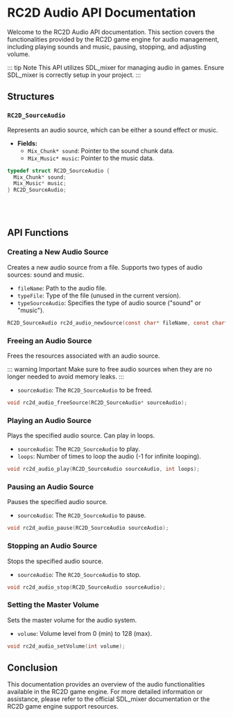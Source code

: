 
# RC2D Audio API Documentation

Welcome to the RC2D Audio API documentation. This section covers the functionalities provided by the RC2D game engine for audio management, including playing sounds and music, pausing, stopping, and adjusting volume.

::: tip Note
This API utilizes SDL_mixer for managing audio in games. Ensure SDL_mixer is correctly setup in your project.
:::

## Structures

### `RC2D_SourceAudio`

Represents an audio source, which can be either a sound effect or music.

- **Fields:**
  - `Mix_Chunk* sound`: Pointer to the sound chunk data.
  - `Mix_Music* music`: Pointer to the music data.

```c
typedef struct RC2D_SourceAudio {
  Mix_Chunk* sound;
  Mix_Music* music;
} RC2D_SourceAudio;
```

<br /><br />

## API Functions

### Creating a New Audio Source

Creates a new audio source from a file. Supports two types of audio sources: sound and music.

- `fileName`: Path to the audio file.
- `typeFile`: Type of the file (unused in the current version).
- `typeSourceAudio`: Specifies the type of audio source ("sound" or "music").

```c
RC2D_SourceAudio rc2d_audio_newSource(const char* fileName, const char* typeFile, const char* typeSourceAudio);
```

### Freeing an Audio Source

Frees the resources associated with an audio source.

::: warning Important
Make sure to free audio sources when they are no longer needed to avoid memory leaks.
:::

- `sourceAudio`: The `RC2D_SourceAudio` to be freed.

```c
void rc2d_audio_freeSource(RC2D_SourceAudio* sourceAudio);
```

### Playing an Audio Source

Plays the specified audio source. Can play in loops.

- `sourceAudio`: The `RC2D_SourceAudio` to play.
- `loops`: Number of times to loop the audio (-1 for infinite looping).

```c
void rc2d_audio_play(RC2D_SourceAudio sourceAudio, int loops);
```

### Pausing an Audio Source

Pauses the specified audio source.

- `sourceAudio`: The `RC2D_SourceAudio` to pause.

```c
void rc2d_audio_pause(RC2D_SourceAudio sourceAudio);
```

### Stopping an Audio Source

Stops the specified audio source.

- `sourceAudio`: The `RC2D_SourceAudio` to stop.

```c
void rc2d_audio_stop(RC2D_SourceAudio sourceAudio);
```

### Setting the Master Volume

Sets the master volume for the audio system.

- `volume`: Volume level from 0 (min) to 128 (max).

```c
void rc2d_audio_setVolume(int volume);
```

## Conclusion

This documentation provides an overview of the audio functionalities available in the RC2D game engine. For more detailed information or assistance, please refer to the official SDL_mixer documentation or the RC2D game engine support resources.
